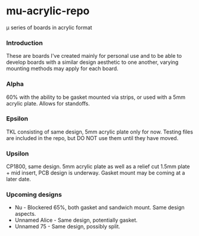 # mu-acrylic-repo
μ series of boards in acrylic format

### Introduction
These are boards I've created mainly for personal use and to be able to develop boards with a similar design aesthetic to one another, varying mounting methods may apply for each board. 

### Alpha
60% with the ability to be gasket mounted via strips, or used with a 5mm acrylic plate. Allows for standoffs.

### Epsilon
TKL consisting of same design, 5mm acrylic plate only for now. Testing files are included in the repo, but DO NOT use them until they have moved.

### Upsilon
CP1800, same design. 5mm acrylic plate as well as a relief cut 1.5mm plate + mid insert, PCB design is underway. Gasket mount may be coming at a later date.

### Upcoming designs
* Nu - Blockered 65%, both gasket and sandwich mount. Same design aspects.
* Unnamed Alice - Same design, potentially gasket. 
* Unnamed 75 - Same design, possibly split.
